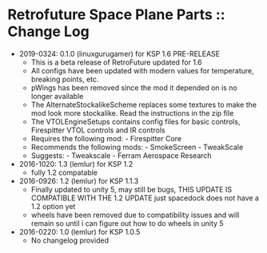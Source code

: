 # Retrofuture Space Plane Parts :: Change Log

* 2019-0324: 0.1.0 (linuxgurugamer) for KSP 1.6 PRE-RELEASE
	+ This is a beta release of RetroFuture updated for 1.6
	+ All configs have been updated with modern values for temperature, breaking points, etc.
	+ pWings has been removed since the mod it depended on is no longer available
	+ The AlternateStockalikeScheme replaces some textures to make the mod look more stockalike.  Read the instructions in the zip file
	+ The VTOLEngineSetups contains config files for basic controls, Firespitter VTOL controls and IR controls
	+ Requires the following mod:
			- Firespitter Core
	+ Recommends the following mods:
			- SmokeScreen
			- TweakScale
	+ Suggests:
			- Tweakscale
			- Ferram Aerospace Research
* 2016-1020: 1.3 (lemlur) for KSP 1.2
	+ fully 1.2 compatable
* 2016-0926: 1.2 (lemlur) for KSP 1.1.3
	+ Finally updated to unity 5, may still be bugs, THIS UPDATE IS COMPATIBLE WITH THE 1.2 UPDATE just spacedock does not have a 1.2 option yet
	+ wheels have been removed due to compatibility issues and will remain so until i can figure out how to do wheels in unity 5
* 2016-0220: 1.0 (lemlur) for KSP 1.0.5
	+ No changelog provided
